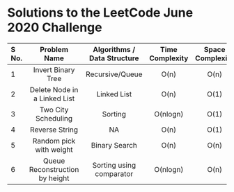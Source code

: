 # Solutions to the LeetCode June 2020 Challenge


| S No. | Problem Name | Algorithms / Data Structure | Time Complexity | Space Complexity |
| :--- | :---: | :---: | :---: | :---: | 
| 1 | Invert Binary Tree | Recursive/Queue | O(n) | O(n) |
| 2 | Delete Node in a Linked List | Linked List | O(n) | O(1) |
| 3 | Two City Scheduling | Sorting | O(nlogn) | O(1) |
| 4 | Reverse String | NA | O(n) | O(1) |
| 5 | Random pick with weight | Binary Search | O(n) | O(n) |
| 6 | Queue Reconstruction by height | Sorting using comparator | O(nlogn) | O(n) |

